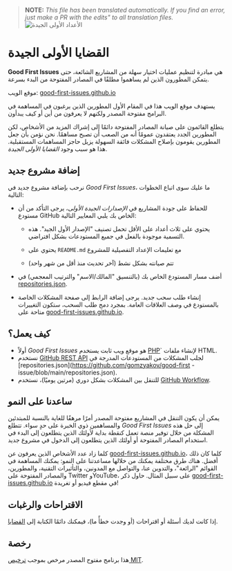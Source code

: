 >**NOTE:** _This file has been translated automatically. If you find an error, just make a PR with the edits" to all translation files._
![الأعداد الأولى الجيدة](../assets/github/social-preview.png)

# القضايا الأولى الجيدة

**Good First Issues** هي مبادرة لتنظيم عمليات اختيار سهلة من المشاريع الشائعة، حتى يتمكن المطورون الذين لم يساهموا مطلقًا في المصادر المفتوحة من البدء بسرعة.

موقع الويب: [good-first-issues.github.io](https://good-first-issues.github.io)

يستهدف موقع الويب هذا في المقام الأول المطورين الذين يرغبون في المساهمة في البرامج مفتوحة المصدر ولكنهم لا يعرفون من أين أو كيف يبدأون.

يتطلع القائمون على صيانة المصادر المفتوحة دائمًا إلى إشراك المزيد من الأشخاص، لكن المطورين الجدد يعتقدون عمومًا أنه من الصعب أن تصبح مساهمًا. نحن نؤمن بأن جعل المطورين يقومون بإصلاح المشكلات فائقة السهولة يزيل حاجز المساهمات المستقبلية. هذا هو سبب وجود *القضايا الأولى الجيدة*.

## إضافة مشروع جديد

نرحب بإضافة مشروع جديد في *Good First Issues*، ما عليك سوى اتباع الخطوات التالية:

- للحفاظ على جودة المشاريع في *الإصدارات الجيدة الأولى*، يرجى التأكد من أن مستودع GitHub الخاص بك يلبي المعايير التالية:

     - يحتوي على ثلاث أعداد على الأقل تحمل تصنيف "الإصدار الأول الجيد". هذه التسمية موجودة بالفعل في جميع المستودعات بشكل افتراضي.

     - يحتوي على `README.md` مع تعليمات الإعداد التفصيلية للمشروع

     - تتم صيانته بشكل نشط (آخر تحديث منذ أقل من شهر واحد)

- أضف مسار المستودع الخاص بك (بالتنسيق "المالك/الاسم" والترتيب المعجمي) في [repositories.json](https://github.com/gomzyakov/good-first-issue/blob/main/repositories.json).

- إنشاء طلب سحب جديد. يرجى إضافة الرابط إلى صفحة المشكلات الخاصة بالمستودع في وصف العلاقات العامة. بمجرد دمج طلب السحب، ستكون التغييرات متاحة على [good-first-issues.github.io](https://good-first-issues.github.io).

## كيف يعمل؟

- أولاً *Good First Issues* هو موقع ويب ثابت يستخدم [PHP](https://www.php.net)` لإنشاء ملفات HTML.
- نستخدم [GitHub REST API](https://docs.github.com/en/rest) لجلب المشكلات من المستودعات المدرجة في [repositories.json](https://github.com/gomzyakov/good-first -issue/blob/main/repositories.json).
- للتنقل بين المشكلات بشكل دوري (مرتين يوميًا)، نستخدم [GitHub Workflow](https://docs.github.com/en/actions/using-workflows).

## ساعدنا على النمو

يمكن أن يكون التنقل في المشاريع مفتوحة المصدر أمرًا مرهقًا للغاية بالنسبة للمبتدئين والمساهمين ذوي الخبرة على حدٍ سواء. تتطلع *Good First Issues* إلى حل هذه المشكلة من خلال توفير منصة تعمل كنقطة بداية لأولئك الذين يتطلعون إلى البدء في استخدام المصادر المفتوحة أو أولئك الذين يتطلعون إلى الدخول في مشروع جديد.

كلما زاد عدد الأشخاص الذين يعرفون عن [good-first-issues.github.io](https://good-first-issues.github.io)، كلما كان ذلك أفضل. هناك طرق مختلفة يمكنك من خلالها مساعدتنا على النمو: يمكنك المساهمة في القوائم "الرائعة"، والتدوين عنا، والتواصل مع المدونين، والتأثيرات التقنية، والمطورين، والمصادر المفتوحة على Twitter وYouTube، على سبيل المثال. حاول ذكر [good-first-issues.github.io](https://good-first-issues.github.io) في مقطع فيديو أو تغريدة!

## الاقتراحات والرغبات

إذا كانت لديك أسئلة أو اقتراحات (أو وجدت خطأً ما)، فيمكنك دائمًا الكتابة إلى [القضايا](https://github.com/good-first-issues/good-first-issues.github.io/issues).

## رخصة

هذا برنامج مفتوح المصدر مرخص بموجب [ترخيص MIT](https://github.com/good-first-issues/good-first-issues.github.io/blob/main/LICENSE).

